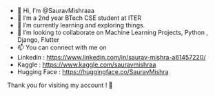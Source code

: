 - 👋 Hi, I’m @SauravMishraaa
- 👀 I’m a 2nd year BTech CSE student at ITER 
- 🌱 I’m currently learning and exploring things.
- 💞️ I’m looking to collaborate on Machine Learning Projects, Python , Django, Flutter
- 📫 You can connect with me on 
- Linkedin : https://www.linkedin.com/in/saurav-mishra-a61457220/
- Kaggle :  https://www.kaggle.com/sauravmishraa
- Hugging Face : https://huggingface.co/SauravMishra

Thank you for visiting my account ! 🙏
<!---
SauravMishraaa/SauravMishraaa is a ✨ special ✨ repository because its `README.md` (this file) appears on your GitHub profile.
You can click the Preview link to take a look at your changes.
--->
